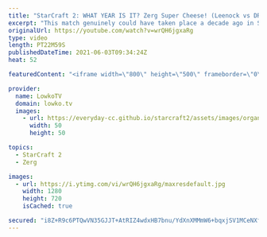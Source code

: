```yaml
---
title: "StarCraft 2: WHAT YEAR IS IT? Zerg Super Cheese! (Leenock vs DRG)"
excerpt: "This match genuinely could have taken place a decade ago in StarCraft 2. In this best-of-3 series of Zerg versus Zerg I cast an extremely aggressive series between Leenock and DRG.  Support my work on Patreon: http://www.patreon.com/lowkotv Become a YouTube member: https://lowko.tv/join  My second channel:"
originalUrl: https://youtube.com/watch?v=wrQH6jgxaRg
type: video
length: PT22M59S
publishedDateTime: 2021-06-03T09:34:24Z
heat: 52

featuredContent: "<iframe width=\"800\" height=\"500\" frameborder=\"0\" src=\"https://www.youtube.com/embed/wrQH6jgxaRg\" allow=\"accelerometer; autoplay; encrypted-media; gyroscope; picture-in-picture\" allowfullscreen></iframe>"

provider:
  name: LowkoTV
  domain: lowko.tv
  images:
    - url: https://everyday-cc.github.io/starcraft2/assets/images/organizations/lowko.tv-50x50.jpg
      width: 50
      height: 50

topics:
  - StarCraft 2
  - Zerg

images:
  - url: https://i.ytimg.com/vi/wrQH6jgxaRg/maxresdefault.jpg
    width: 1280
    height: 720
    isCached: true

secured: "i8Z+R9c6PTQwVN35GJJT+AtRIZ4wdxHB7bnu/YdXnXMMmW6+bqxjSV1MCeNXfgYieBJuqe4NRYB1dTMU/ZdSbuR6sh98C9Zk+gLd2my7UuphVQOnDTJ9SdkzxsAfSmA07RMdLN+cjusmmISlsOlNIi4luxru4gGRurRd6wDgmpL0LozJqvo9xSACXWGOqqAgFcolfIXE6f0R4oKZt0BE3n4fRT3Ab9c+MHli0hrM6YAR6s8MRQnETzNokTkifabwN/A3s0Sq5zkp4AH/oXdDJaej3Usb1xGAk8etaM2npuZQz3gLxwUsc3dzmVHq48l0unG6y00refGa4DHr5JrFOzqqqfCYs8sMaWuwC6kV5NobPOgrEd4bHIWUPc4QUqqfRw+UoytIgrci4S2b7juqQ+sOQe6eM5H0rQBzQIu3cqE=;eho+8GOzaRxmmwjINoXnTw=="
---
```


